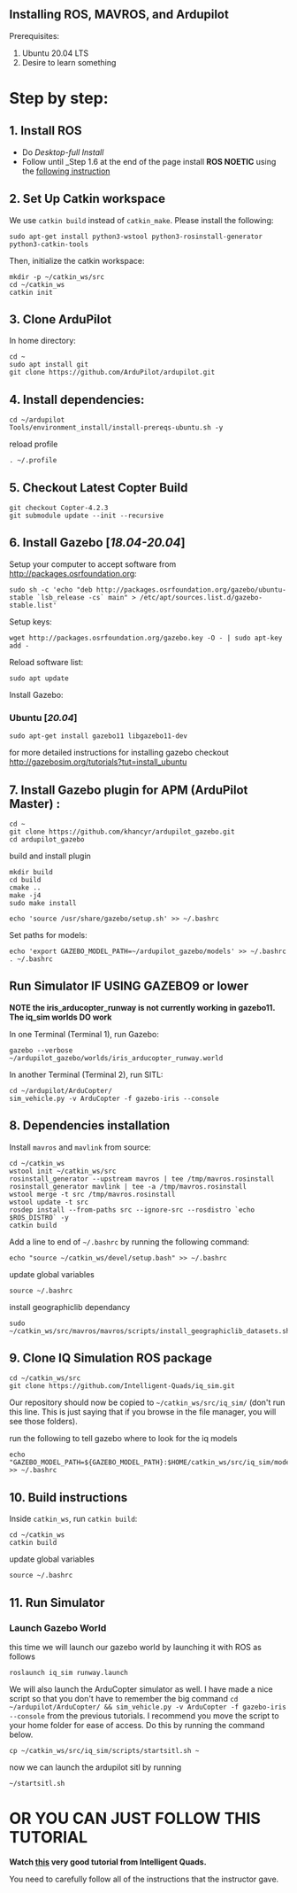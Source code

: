 ## Installing ROS, MAVROS, and Ardupilot

Prerequisites:
1. Ubuntu 20.04 LTS
2. Desire to learn something

# Step by step:
## 1. Install ROS
   - Do _Desktop-full Install_
   - Follow until _Step 1.6 at the end of the page
 install **ROS NOETIC** using the [following instruction](http://wiki.ros.org/noetic/Installation/Ubuntu)
 ## 2. Set Up Catkin workspace
 We use `catkin build` instead of `catkin_make`. Please install the following:
```
sudo apt-get install python3-wstool python3-rosinstall-generator python3-catkin-tools
```

Then, initialize the catkin workspace:
```
mkdir -p ~/catkin_ws/src
cd ~/catkin_ws
catkin init
```
## 3. Clone ArduPilot
In home directory:
```
cd ~
sudo apt install git
git clone https://github.com/ArduPilot/ardupilot.git
```

## 4. Install dependencies:
```
cd ~/ardupilot
Tools/environment_install/install-prereqs-ubuntu.sh -y
```

reload profile
```
. ~/.profile
```

## 5. Checkout Latest Copter Build
```
git checkout Copter-4.2.3
git submodule update --init --recursive
```
## 6. Install Gazebo [***18.04-20.04***]

Setup your computer to accept software from http://packages.osrfoundation.org:
```
sudo sh -c 'echo "deb http://packages.osrfoundation.org/gazebo/ubuntu-stable `lsb_release -cs` main" > /etc/apt/sources.list.d/gazebo-stable.list'
```

Setup keys:
```
wget http://packages.osrfoundation.org/gazebo.key -O - | sudo apt-key add -
```

Reload software list:
```
sudo apt update
```

Install Gazebo:
### Ubuntu [***20.04***]
```
sudo apt-get install gazebo11 libgazebo11-dev
```

for more detailed instructions for installing gazebo checkout http://gazebosim.org/tutorials?tut=install_ubuntu


## 7. Install Gazebo plugin for APM (ArduPilot Master) :
```
cd ~
git clone https://github.com/khancyr/ardupilot_gazebo.git
cd ardupilot_gazebo
```
build and install plugin
```
mkdir build
cd build
cmake ..
make -j4
sudo make install
```
```
echo 'source /usr/share/gazebo/setup.sh' >> ~/.bashrc
```
Set paths for models:
```
echo 'export GAZEBO_MODEL_PATH=~/ardupilot_gazebo/models' >> ~/.bashrc
. ~/.bashrc
```


## Run Simulator IF USING GAZEBO9 or lower

**NOTE the iris_arducopter_runway is not currently working in gazebo11. The iq_sim worlds DO work**

In one Terminal (Terminal 1), run Gazebo:
```
gazebo --verbose ~/ardupilot_gazebo/worlds/iris_arducopter_runway.world
```

In another Terminal (Terminal 2), run SITL:
```
cd ~/ardupilot/ArduCopter/
sim_vehicle.py -v ArduCopter -f gazebo-iris --console
```

## 8. Dependencies installation

Install `mavros` and `mavlink` from source:
```
cd ~/catkin_ws
wstool init ~/catkin_ws/src
rosinstall_generator --upstream mavros | tee /tmp/mavros.rosinstall
rosinstall_generator mavlink | tee -a /tmp/mavros.rosinstall
wstool merge -t src /tmp/mavros.rosinstall
wstool update -t src
rosdep install --from-paths src --ignore-src --rosdistro `echo $ROS_DISTRO` -y
catkin build
```
Add a line to end of `~/.bashrc` by running the following command:
```
echo "source ~/catkin_ws/devel/setup.bash" >> ~/.bashrc
```

update global variables
```
source ~/.bashrc
```

install geographiclib dependancy 
```
sudo ~/catkin_ws/src/mavros/mavros/scripts/install_geographiclib_datasets.sh
```


## 9. Clone IQ Simulation ROS package 

```
cd ~/catkin_ws/src
git clone https://github.com/Intelligent-Quads/iq_sim.git
```
Our repository should now be copied to `~/catkin_ws/src/iq_sim/` (don't run this line. This is just saying that if you browse in the file manager, you will see those folders).

run the following to tell gazebo where to look for the iq models 
```
echo "GAZEBO_MODEL_PATH=${GAZEBO_MODEL_PATH}:$HOME/catkin_ws/src/iq_sim/models" >> ~/.bashrc
```

## 10. Build instructions
   Inside `catkin_ws`, run `catkin build`:

```
cd ~/catkin_ws
catkin build
```
update global variables
```
source ~/.bashrc
```
## 11. Run Simulator
### Launch Gazebo World 
this time we will launch our gazebo world by launching it with ROS as follows 
```
roslaunch iq_sim runway.launch
```
We will also launch the ArduCopter simulator as well. I have made a nice script so that you don't have to remember the big command `cd ~/ardupilot/ArduCopter/ && sim_vehicle.py -v ArduCopter -f gazebo-iris --console` from the previous tutorials. I recommend you move the script to your home folder for ease of access. Do this by running the command below. 

```
cp ~/catkin_ws/src/iq_sim/scripts/startsitl.sh ~
```
now we can launch the ardupilot sitl by running 
```
~/startsitl.sh
```

# OR YOU CAN JUST FOLLOW THIS TUTORIAL
**Watch [this](https://www.youtube.com/watch?v=1FpJvUVPxL0) very good tutorial from Intelligent Quads.**

You need to carefully follow all of the instructions that the instructor gave.
